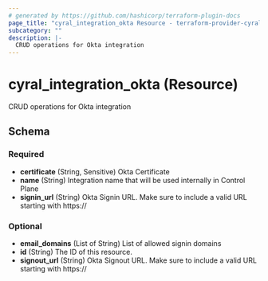 ```yaml
---
# generated by https://github.com/hashicorp/terraform-plugin-docs
page_title: "cyral_integration_okta Resource - terraform-provider-cyral"
subcategory: ""
description: |-
  CRUD operations for Okta integration
---
```


# cyral_integration_okta (Resource)

CRUD operations for Okta integration



<!-- schema generated by tfplugindocs -->
## Schema

### Required

- **certificate** (String, Sensitive) Okta Certificate
- **name** (String) Integration name that will be used internally in Control Plane
- **signin_url** (String) Okta Signin URL. Make sure to include a valid URL starting with https://

### Optional

- **email_domains** (List of String) List of allowed signin domains
- **id** (String) The ID of this resource.
- **signout_url** (String) Okta Signout URL. Make sure to include a valid URL starting with https://


